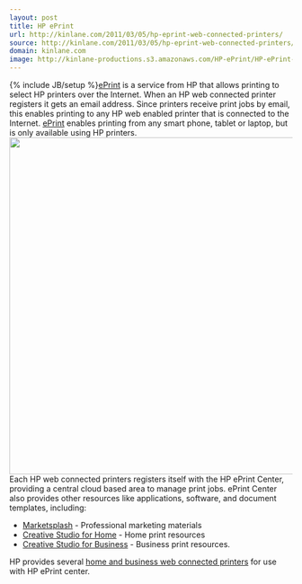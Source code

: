 ```yaml
---
layout: post
title: HP ePrint
url: http://kinlane.com/2011/03/05/hp-eprint-web-connected-printers/
source: http://kinlane.com/2011/03/05/hp-eprint-web-connected-printers/
domain: kinlane.com
image: http://kinlane-productions.s3.amazonaws.com/HP-ePrint/HP-ePrint-Overview.png
---
```

{% include JB/setup %}<a title="ePrint" href="http://h30495.www3.hp.com/?jumpid=in_R11549/eprintcenter">ePrint</a> is a service from HP that allows printing to select HP printers over the Internet. When an HP web connected printer registers it gets an email address. Since printers receive print jobs by email, this enables printing to any HP web enabled printer that is connected to the Internet. <a title="ePrint" href="http://h30495.www3.hp.com/?jumpid=in_R11549/eprintcenter">ePrint</a> enables printing from any smart phone, tablet or laptop, but is only available using HP printers. <a href="http://kinlane-productions.s3.amazonaws.com/HP-ePrint/HP-ePrint-Overview.png"><img class="aligncenter" src="http://kinlane-productions.s3.amazonaws.com/HP-ePrint/HP-ePrint-Overview.png" alt="" width="600" /></a> Each HP web connected printers registers itself with the HP ePrint Center, providing a central cloud based area to manage print jobs. ePrint Center also provides other resources like applications, software, and document templates, including:
<ul class="mainlist">
     <li>
          <a title="HP Marketsplash" href="https://www.marketsplash.com/marketsplash/flow/home?execution=e1s2">Marketsplash</a> - Professional marketing materials
     </li>
     <li>
          <a title="HP Creative Studio for Home" href="http://www.hp.com/hho/hp_create/?jumpid=in_R11549eprintercenter">Creative Studio for Home</a> - Home print resources
     </li>
     <li>
          <a title="Creative Studio for Business" href="http://www.hp.com/hho/smb_hp_create/">Creative Studio for Business</a> - Business print resources.
     </li>
</ul>HP provides several <a title="HP web connected printers" href="http://www.hp.com/united-states/campaigns/2009/hho/photosmart/sites/en_us/index.html?jumpid=in_R11549_go/touchprinting#/http://www.hp.com/united-states/campaigns/2009/hho/photosmart/sites/en_us/">home and business web connected printers</a> for use with HP ePrint center.